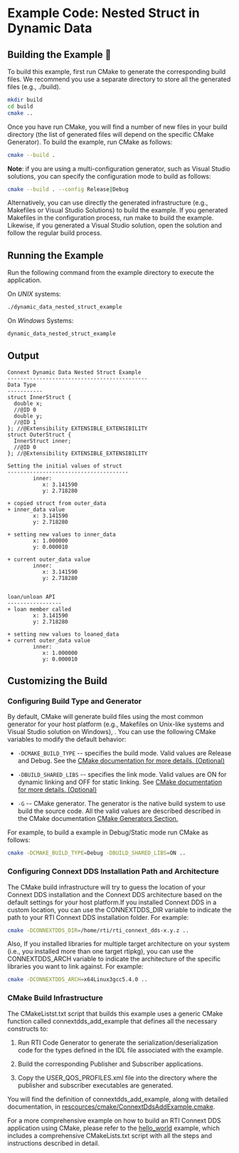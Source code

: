 # Example Code: Nested Struct in Dynamic Data

## Building the Example :wrench:

To build this example, first run CMake to generate the corresponding build
files. We recommend you use a separate directory to store all the generated
files (e.g., ./build).

```sh
mkdir build
cd build
cmake ..
```

Once you have run CMake, you will find a number of new files in your build
directory (the list of generated files will depend on the specific CMake
Generator). To build the example, run CMake as follows:

```sh
cmake --build .
```

**Note**: if you are using a multi-configuration generator, such as Visual
Studio solutions, you can specify the configuration mode to build as follows:

```sh
cmake --build . --config Release|Debug
```

Alternatively, you can use directly the generated infrastructure (e.g.,
Makefiles or Visual Studio Solutions) to build the example. If you generated
Makefiles in the configuration process, run make to build the example. Likewise,
if you generated a Visual Studio solution, open the solution and follow the
regular build process.

## Running the Example

Run the following command from the example directory to execute the application.

On *UNIX* systems:

```sh
./dynamic_data_nested_struct_example
```

On *Windows* Systems:

```sh
dynamic_data_nested_struct_example
```

## Output

```plaintext
Connext Dynamic Data Nested Struct Example
--------------------------------------------
Data Type
-----------
struct InnerStruct {
  double x;
  //@ID 0
  double y;
  //@ID 1
}; //@Extensibility EXTENSIBLE_EXTENSIBILITY
struct OuterStruct {
  InnerStruct inner;
  //@ID 0
}; //@Extensibility EXTENSIBLE_EXTENSIBILITY

Setting the initial values of struct
--------------------------------------
        inner:
           x: 3.141590
           y: 2.718280

+ copied struct from outer_data
+ inner_data value
        x: 3.141590
        y: 2.718280

+ setting new values to inner_data
        x: 1.000000
        y: 0.000010

+ current outer_data value
        inner:
           x: 3.141590
           y: 2.718280


loan/unloan API
-----------------
+ loan member called
        x: 3.141590
        y: 2.718280

+ setting new values to loaned_data
+ current outer_data value
        inner:
           x: 1.000000
           y: 0.000010
```

## Customizing the Build

### Configuring Build Type and Generator

By default, CMake will generate build files using the most common generator for
your host platform (e.g., Makefiles on Unix-like systems and Visual Studio
solution on Windows), \. You can use the following CMake variables to modify the
default behavior:

-   `-DCMAKE_BUILD_TYPE` -- specifies the build mode. Valid values are Release
    and Debug. See the [CMake documentation for more details.
    (Optional)](https://cmake.org/cmake/help/latest/variable/CMAKE_BUILD_TYPE.html)

-   `-DBUILD_SHARED_LIBS` -- specifies the link mode. Valid values are ON for
    dynamic linking and OFF for static linking. See [CMake documentation for
    more details.
    (Optional)](https://cmake.org/cmake/help/latest/variable/BUILD_SHARED_LIBS.html)

-   `-G` -- CMake generator. The generator is the native build system to use
    build the source code. All the valid values are described described in the
    CMake documentation [CMake Generators
    Section.](https://cmake.org/cmake/help/v3.13/manual/cmake-generators.7.html)

For example, to build a example in Debug/Static mode run CMake as follows:

```sh
cmake -DCMAKE_BUILD_TYPE=Debug -DBUILD_SHARED_LIBS=ON ..
```

### Configuring Connext DDS Installation Path and Architecture

The CMake build infrastructure will try to guess the location of your Connext
DDS installation and the Connext DDS architecture based on the default settings
for your host platform.If you installed Connext DDS in a custom location, you
can use the CONNEXTDDS_DIR variable to indicate the path to your RTI Connext DDS
installation folder. For example:

```sh
cmake -DCONNEXTDDS_DIR=/home/rti/rti_connext_dds-x.y.z ..
```

Also, If you installed libraries for multiple target architecture on your system
(i.e., you installed more than one target rtipkg), you can use the
CONNEXTDDS_ARCH variable to indicate the architecture of the specific libraries
you want to link against. For example:

```sh
cmake -DCONNEXTDDS_ARCH=x64Linux3gcc5.4.0 ..
```

### CMake Build Infrastructure

The CMakeListst.txt script that builds this example uses a generic CMake
function called connextdds_add_example that defines all the necessary constructs
to:

1.  Run RTI Code Generator to generate the serialization/deserialization code
    for the types defined in the IDL file associated with the example.

2.  Build the corresponding Publisher and Subscriber applications.

3.  Copy the USER_QOS_PROFILES.xml file into the directory where the publisher
    and subscriber executables are generated.

You will find the definition of connextdds_add_example, along with detailed
documentation, in
[rescources/cmake/ConnextDdsAddExample.cmake](../../../../rescources/cmake/ConnextDdsAddExample.cmake).

For a more comprehensive example on how to build an RTI Connext DDS application
using CMake, please refer to the
[hello_world](../../../connext_dds/build_systems/cmake/) example, which includes
a comprehensive CMakeLists.txt script with all the steps and instructions
described in detail.
